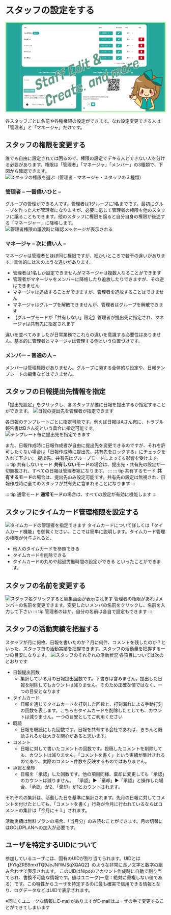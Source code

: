 # スタッフの設定をする<Badge text="管理者・マネージャ" type="warning" />
![グループ設定](../../image/icatch/i16.png)

各スタッフごとに名前や各種権限の設定ができます。なお設定変更できる人は「管理者」と「マネージャ」だけです。

## スタッフの権限を変更する
誰でも自由に設定されては困るので、権限の設定でデキる人とできない人を分ける必要があります。権限は「管理者」「マネージャ」「メンバー」の3種類で、下図から確認できます。
![スタッフの権限を選ぶ（管理者・マネージャ・スタッフの３種類）](/group/g16.png)

### 管理者 – 一番偉いひと –
グループの管理ができる人です。管理者は1グループに1名までです。最初にグループを作った人が管理者になりますが、必要に応じて管理者の権限を他のスタッフに譲ることもできます。他のスタッフに権限を譲ると自分自身の権限が後述する「マネージャー」に降格します。
![管理者権限の譲渡時に確認メッセージが表示される](/group/g17.png)

### マネージャ – 次に偉い人 –
マネージャは管理者とほぼ同じ権限ですが、細かいところで若干の違いがあります。具体的には次のような違いがあります。

- 管理者は1名しか設定できませんがマネージャは複数人なることができます
- 管理者がマネージャをメンバーに降格したり追放したりできますが、その逆はできません
- マネージャは追放することができますが、管理者を追放することはできません
- マネージャはグループを解散できませんが、管理者はグループを解散できます
- 【グループモードが「共有しない」限定】管理者が提出先に指定され、マネージャは共有先に指定されます

違いを並べてみましたが日常業務でこれらの違いを意識する必要性はありません。基本的に管理者とマネージャは管理する側という位置づけです。

### メンバー – 普通の人 –
メンバーは管理権限がありません。グループに関する全体的な設定や、日報テンプレートの編集などはできません。

## スタッフの日報提出先情報を指定
「提出先設定」をクリックし、各スタッフが誰に日報を提出するか指定することができます。
![日報の提出先を管理者が指定できます](/group/g18.png)

各日報のテンプレートごとに指定可能です。例えば日報はAさん宛に、トラブル報告書はBさん宛という具合に指定可能です。
![テンプレート毎に提出先を指定できます](/group/g19.png)

また、日報作成時に日報作成者が自由に提出先を変更できるのですが、それを許可したくない場合は「日報作成時に提出先、共有先をロックする」にチェックを入れて下さい。
提出先、共有先はグループモードによっても影響を受けます。
::: tip 共有しないモード
**共有しないモード**の場合は、提出先・共有先の設定が一切無視され、すべての日報は管理者宛になります。
:::
::: tip 共有するモード
**共有するモード**の場合は、提出先のみ設定可能です。共有先の設定は無視され、日報作成時に全てのスタッフが共有先に含まれることになります
:::

::: tip 通常モード
**通常モード**の場合は、すべての設定が有効に機能します
:::

## スタッフにタイムカード管理権限を設定する
![タイムカードの管理者を指定できます](/group/g20.png)
タイムカードについて詳しくは「タイムカード機能」を御覧ください。ここでは簡単に説明します。タイムカード管理の権限が付与されると、

- 他人のタイムカードを参照できる
- タイムカードを削除できる
- タイムカードの丸めや超過労働時間の設定ができる
といったことができます。

## スタッフの名前を変更する
![スタッフ名クリックすると編集画面が表示されます](/group/g21.png)
管理者の権限があればメンバーの名前を変更できます。変更したいメンバの名前をクリックし、名前を入力して下さい
::: tip
管理者のほか、自分の名前は各自で設定もできます
:::


## スタッフの活動実績を把握する<Badge text="一部GOLDPLAN限定" type="warning" />
スタッフが月に何枚、日報を書いたのか？月に何件、コメントを残したのか？といった、スタッフ毎の活動実績を把握できます。スタッフの活動量を把握する一つの目安になります。
![スタッフのそれぞれの活動状況](/group/g23.png)
各項目については次のとおりです

- 日報提出回数
  - 集計している月の日報提出回数です。下書きは含みません。提出した日報を削除してもカウントは減りません。そのため正確な値ではなく、一つの目安となります
- タイムカード
  - 日報を通じてタイムカードを打刻した回数と、打刻漏れによる手動打刻の回数を表します。こちらもタイムカードを削除したとしても、カウントは減りません。一つの目安としてご利用ください
- 既読
  - 日報を既読にした回数です。日報を共有する会社であれば、きちんと既読されるかは大きな関心があると思います。
- コメント
  - 日報に対して書いたコメントの回数です。投稿したコメントを削除しても、カウントは減りません。「コメントを書く」という実績が集計されるのであり、実際のコメント件数を反映するものではありません。
- 承認と棄却
  - 日報を「承認」した回数です。他の項目同様、棄却に変更しても「承認」のカウントは減りません。
  「承認」▶「棄却」▶「承認」と操作した場合、「承認」が2、「棄却」が1とカウントされます。

それぞれの集計は、活動した日を基準に集計されます。先月の日報に対してコメントを付けたとしても、「コメントを書く」行為が今月に行われているならばコメントの集計は「今月に＋１」されます。

活動実績は無料プランの場合、「当月分」のみ読むことができます。月の切替にはGOLDPLANへの加入が必要です。


## ユーザを特定するUIDについて<Badge text="補足" type="warning" />
参加しているユーザには、固有のUIDが割り当てられます。UIDとは【hYIgZRB9mxtTQ9JeJNfWJSqXQAQ2】のような非常に長い文字と数字の組み合わせで表示されます。
このUIDはNipoのアカウント作成時に自動で割り当てられ、書換不可能な情報です。値はユニーク(一意：絶対に重複しない値である）です。この特性からユーザを特定するのに最も確実で信用できる情報となり、ログデータなどはUIDで表示されます。

※同じくユニークな情報にE-mailがありますがE-mailはユーザの手で変更することができてしまいます